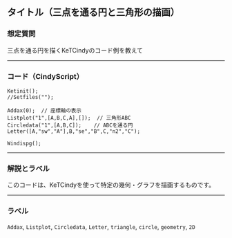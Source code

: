 
## タイトル（三点を通る円と三角形の描画）

### 想定質問

三点を通る円を描くKeTCindyのコード例を教えて

---

### コード（CindyScript）

```cindy
Ketinit();
//Setfiles("");

Addax(0);  // 座標軸の表示
Listplot("1",[A,B,C,A],[]);  // 三角形ABC
Circledata("1",[A,B,C]);    // ABCを通る円
Letter([A,"sw","A"],B,"se","B",C,"n2","C");

Windispg();
```

---

### 解説とラベル

このコードは、KeTCindyを使って特定の幾何・グラフを描画するものです。

---

### ラベル

`Addax`, `Listplot`, `Circledata`, `Letter`, `triangle`, `circle`, `geometry`, `2D`

```



